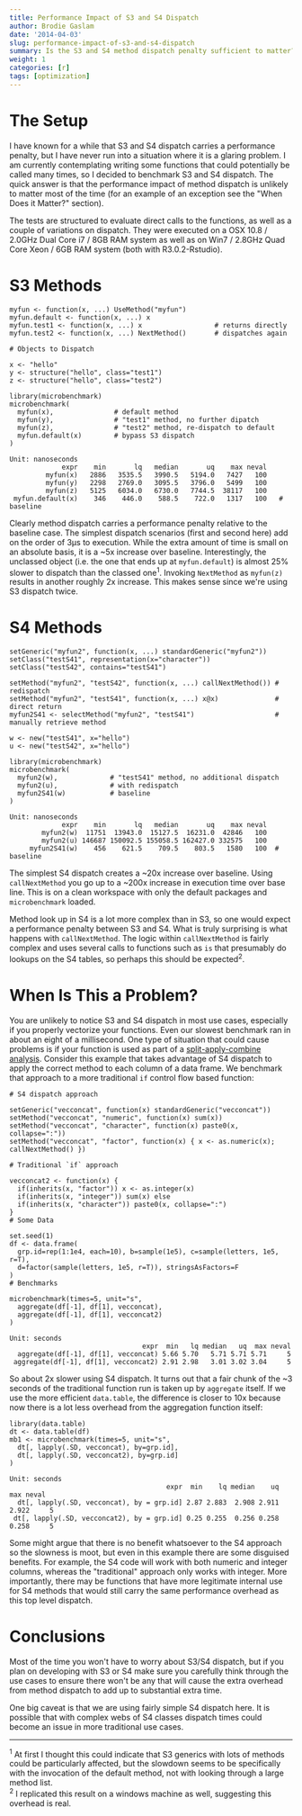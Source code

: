 ```yaml
---
title: Performance Impact of S3 and S4 Dispatch
author: Brodie Gaslam
date: '2014-04-03'
slug: performance-impact-of-s3-and-s4-dispatch
summary: Is the S3 and S4 method dispatch penalty sufficient to matter?
weight: 1
categories: [r]
tags: [optimization]
---
```


# The Setup

I have known for a while that S3 and S4 dispatch carries a performance penalty, but I have never run into a situation where it is a glaring problem.  I am currently contemplating writing some functions that could potentially be called many times, so I decided to benchmark S3 and S4 dispatch.  The quick answer is that the performance impact of method dispatch is unlikely to matter most of the time (for an example of an exception see the "When Does it Matter?" section).

The tests are structured to evaluate direct calls to the functions, as well as a couple of variations on dispatch.  They were executed on a OSX 10.8 / 2.0GHz Dual Core i7 / 8GB RAM system as well as on Win7 / 2.8GHz Quad Core Xeon / 6GB RAM system (both with R3.0.2-Rstudio).

# S3 Methods

```{r eval=FALSE}
myfun <- function(x, ...) UseMethod("myfun")
myfun.default <- function(x, ...) x
myfun.test1 <- function(x, ...) x                  # returns directly
myfun.test2 <- function(x, ...) NextMethod()       # dispatches again

# Objects to Dispatch

x <- "hello"
y <- structure("hello", class="test1")
z <- structure("hello", class="test2")

library(microbenchmark)
microbenchmark(
  myfun(x),               # default method
  myfun(y),               # "test1" method, no further dipatch
  myfun(z),               # "test2" method, re-dispatch to default
  myfun.default(x)        # bypass S3 dispatch
)
```
```
Unit: nanoseconds
             expr    min       lq   median       uq    max neval
         myfun(x)   2886   3535.5   3990.5   5194.0   7427   100
         myfun(y)   2298   2769.0   3095.5   3796.0   5499   100
         myfun(z)   5125   6034.0   6730.0   7744.5  38117   100
 myfun.default(x)    346    446.0    588.5    722.0   1317   100   # baseline
```

Clearly method dispatch carries a performance penalty relative to the baseline case.  The simplest dispatch scenarios (first and second here) add on the order of 3&mu;s to execution.  While the extra amount of time is small on an absolute basis, it is a ~5x increase over baseline.  Interestingly, the unclassed object (i.e. the one that ends up at `myfun.default`) is almost 25% slower to dispatch than the classed one<sup>1</sup>.  Invoking `NextMethod` as `myfun(z)` results in another roughly 2x increase.  This makes sense since we're using S3 dispatch twice.

# S4 Methods

```{r eval=FALSE}
setGeneric("myfun2", function(x, ...) standardGeneric("myfun2"))
setClass("testS41", representation(x="character"))
setClass("testS42", contains="testS41")

setMethod("myfun2", "testS42", function(x, ...) callNextMethod()) # redispatch 
setMethod("myfun2", "testS41", function(x, ...) x@x)              # direct return
myfun2S41 <- selectMethod("myfun2", "testS41")                    # manually retrieve method

w <- new("testS41", x="hello")
u <- new("testS42", x="hello")

library(microbenchmark)
microbenchmark(
  myfun2(w),             # "testS41" method, no additional dispatch 
  myfun2(u),             # with redispatch 
  myfun2S41(w)           # baseline
)
```
```
Unit: nanoseconds
             expr    min       lq   median       uq    max neval
        myfun2(w)  11751  13943.0  15127.5  16231.0  42846   100
        myfun2(u) 146687 150092.5 155058.5 162427.0 332575   100
     myfun2S41(w)    456    621.5    709.5    803.5   1580   100  # baseline
```

The simplest S4 dispatch creates a ~20x increase over baseline.  Using `callNextMethod` you go up to a ~200x increase in execution time over base line.  This is on a clean workspace with only the default packages and `microbenchmark` loaded.

Method look up in S4 is a lot more complex than in S3, so one would expect a performance penalty between S3 and S4.  What is truly surprising is what happens with `callNextMethod`.  The logic within `callNextMethod` is fairly complex and uses several calls to functions such as `is` that presumably do lookups on the S4 tables, so perhaps this should be expected<sup>2</sup>.

# When Is This a Problem?

You are unlikely to notice S3 and S4 dispatch in most use cases, especially if you properly vectorize your functions.  Even our slowest benchmark ran in about an eight of a millisecond.  One type of situation that could cause problems is if your function is used as part of a [split-apply-combine analysis](http://www.r-bloggers.com/a-quick-primer-on-split-apply-combine-problems/).  Consider this example that takes advantage of S4 dispatch to apply the correct method to each column of a data frame.  We benchmark that approach to a more traditional `if` control flow based function:

```{r eval=FALSE}
# S4 dispatch approach

setGeneric("vecconcat", function(x) standardGeneric("vecconcat"))
setMethod("vecconcat", "numeric", function(x) sum(x))
setMethod("vecconcat", "character", function(x) paste0(x, collapse=":"))
setMethod("vecconcat", "factor", function(x) { x <- as.numeric(x); callNextMethod() })

# Traditional `if` approach

vecconcat2 <- function(x) {
  if(inherits(x, "factor")) x <- as.integer(x)
  if(inherits(x, "integer")) sum(x) else
  if(inherits(x, "character")) paste0(x, collapse=":")
}
# Some Data

set.seed(1)
df <- data.frame(
  grp.id=rep(1:1e4, each=10), b=sample(1e5), c=sample(letters, 1e5, r=T), 
  d=factor(sample(letters, 1e5, r=T)), stringsAsFactors=F
)
# Benchmarks

microbenchmark(times=5, unit="s",
  aggregate(df[-1], df[1], vecconcat),
  aggregate(df[-1], df[1], vecconcat2)
)
```
```
Unit: seconds
                                 expr  min   lq median   uq  max neval
  aggregate(df[-1], df[1], vecconcat) 5.66 5.70   5.71 5.71 5.71     5
 aggregate(df[-1], df[1], vecconcat2) 2.91 2.98   3.01 3.02 3.04     5
```

So about 2x slower using S4 dispatch.  It turns out that a fair chunk of the ~3 seconds of the traditional function run is taken up by `aggregate` itself.  If we use the more efficient `data.table`, the difference is closer to 10x because now there is a lot less overhead from the aggregation function itself:

```{r eval=FALSE}
library(data.table)
dt <- data.table(df)
mb1 <- microbenchmark(times=5, unit="s",
  dt[, lapply(.SD, vecconcat), by=grp.id], 
  dt[, lapply(.SD, vecconcat2), by=grp.id]
)
```
```
Unit: seconds
                                       expr  min    lq median    uq   max neval
  dt[, lapply(.SD, vecconcat), by = grp.id] 2.87 2.883  2.908 2.911 2.922     5
 dt[, lapply(.SD, vecconcat2), by = grp.id] 0.25 0.255  0.256 0.258 0.258     5
```

Some might argue that there is no benefit whatsoever to the S4 approach so the slowness is moot, but even in this example there are some disguised benefits.  For example, the S4 code will work with both numeric and integer columns, whereas the "traditional" approach only works with integer.  More importantly, there may be functions that have more legitimate internal use for S4 methods that would still carry the same performance overhead as this top level dispatch.

# Conclusions

Most of the time you won't have to worry about S3/S4 dispatch, but if you plan on developing with S3 or S4 make sure you carefully think through the use cases to ensure there won't be any that will cause the extra overhead from method dispatch to add up to substantial extra time.

One big caveat is that we are using fairly simple S4 dispatch here.  It is possible that with complex webs of S4 classes dispatch times could become an issue in more traditional use cases.

<div id='feedback-cont'></div>

---
<div class="footnotes">
<sup>1</sup> At first I thought this could indicate that S3 generics with lots of methods could be particularly affected, but the slowdown seems to be specifically with the invocation of the default method, not with looking through a large method list.<br />
<sup>2</sup> I replicated this result on a windows machine as well, suggesting this overhead is real.
</div>
